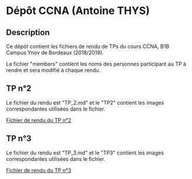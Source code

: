 # Dépôt CCNA (Antoine THYS)

## Description

Ce dépôt contient les fichiers de rendu de TPs du cours CCNA, B1B Campus Ynov de Bordeaux (2018/2019).

Le fichier "members" contient les noms des personnes participant au TP à rendre et sera modifié à chaque rendu.

## TP n°2

Le fichier du rendu est "TP_2.md" et le "TP2" contient les images correspondantes utilisées dans le fichier.

[Fichier de rendu du TP n°2](./TP_2.md)

## TP n°3

Le fichier du rendu est "TP_3.md" et le "TP3" contient les images correspondantes utilisées dans le fichier.

[Fichier de rendu du TP n°3](./TP_3.md)
